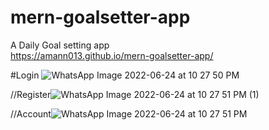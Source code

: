 # mern-goalsetter-app
A Daily Goal setting app  
https://amann013.github.io/mern-goalsetter-app/

#Login
![WhatsApp Image 2022-06-24 at 10 27 50 PM](https://user-images.githubusercontent.com/98688943/175608234-a6b871df-4092-468f-a552-c2892513fe7d.jpeg)
 
 //Register![WhatsApp Image 2022-06-24 at 10 27 51 PM (1)](https://user-images.githubusercontent.com/98688943/175608383-6375f5c3-fd6c-4118-8bfb-541c508c98c9.jpeg)


//Account![WhatsApp Image 2022-06-24 at 10 27 51 PM](https://user-images.githubusercontent.com/98688943/175608429-873d4a40-9547-44b4-ba4d-9f302666c4b4.jpeg)

